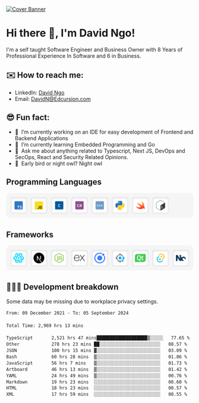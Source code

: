 [![Cover Banner](https://res.cloudinary.com/edcursion/image/upload/v1715731242/David%20Github/uvpes6dpzvlnc9w0f94z.png)](https://www.linkedin.com/in/-david-ngo)

# Hi there 👋, I'm David Ngo!

I'm a self taught Software Engineer and Business Owner with 8 Years of Professional Experience In
Software and 6 in Business.

## ✉️ How to reach me:

- LinkedIn: [David Ngo](https://www.linkedin.com/in/-david-ngo/)
- Email: [DavidN@Edcursion.com](mailto:DavidN@Edcursion.com)

## 😎 Fun fact:

- 🔭 &nbsp;I’m currently working on an IDE for easy development of Frontend and Backend Applications
- 🌱 &nbsp;I’m currently learning Embedded Programming and Go
- 💬 &nbsp;Ask me about anything related to Typescript, Next JS, DevOps and SecOps, React and
  Security Related Opinions.
- 🦉 &nbsp;Early bird or night owl? Night owl

## Programming Languages

![Experence](/assets/Programming.png)

## Frameworks

![Experence](/assets/Frameworks.png)

## 🧑🏻‍💻 **Development breakdown**

Some data may be missing due to workplace privacy settings.

<!--START_SECTION:waka-->

```txt
From: 09 December 2021 - To: 05 September 2024

Total Time: 2,969 hrs 13 mins

TypeScript       2,521 hrs 47 mins███████████████████▒░░░░░   77.65 %
Other            278 hrs 23 mins ██░░░░░░░░░░░░░░░░░░░░░░░   08.57 %
JSON             100 hrs 15 mins ▓░░░░░░░░░░░░░░░░░░░░░░░░   03.09 %
Bash             60 hrs 28 mins  ▒░░░░░░░░░░░░░░░░░░░░░░░░   01.86 %
JavaScript       56 hrs 7 mins   ▒░░░░░░░░░░░░░░░░░░░░░░░░   01.73 %
Artboard         46 hrs 13 mins  ▒░░░░░░░░░░░░░░░░░░░░░░░░   01.42 %
YAML             24 hrs 49 mins  ▒░░░░░░░░░░░░░░░░░░░░░░░░   00.76 %
Markdown         19 hrs 23 mins  ░░░░░░░░░░░░░░░░░░░░░░░░░   00.60 %
HTML             18 hrs 23 mins  ░░░░░░░░░░░░░░░░░░░░░░░░░   00.57 %
XML              17 hrs 59 mins  ░░░░░░░░░░░░░░░░░░░░░░░░░   00.55 %
```

<!--END_SECTION:waka-->
